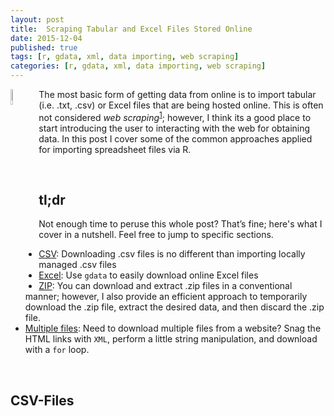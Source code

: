 ```yaml
---
layout: post
title:  Scraping Tabular and Excel Files Stored Online
date: 2015-12-04
published: true
tags: [r, gdata, xml, data importing, web scraping]
categories: [r, gdata, xml, data importing, web scraping]
---
```


<a href="http://bradleyboehmke.github.io/2015/12/scraping-tabular-data.html"><img src="http://www.rcsb.org/pdb/general_information/releases/1504_images/icons/BatchDownloadTool.png" alt="Importing Online Data" style="float:left; margin:0px 5px 5px 0px; width: 8%; height: 8%;"></a>
The most basic form of getting data from online is to import tabular (i.e. .txt, .csv) or Excel files that are being hosted online. This is often not considered *web scraping*<sup><a href="#fn1" id="ref1">1</a></sup>; however, I think its a good place to start introducing the user to interacting with the web for obtaining data. In this post I cover some of the common approaches applied for importing spreadsheet files via R.<!--more--> 

<br>

## tl;dr
Not enough time to peruse this whole post? That’s fine; here's what I cover in a nutshell. Feel free to jump to specific sections.

* [CSV](#CSV-Files): Downloading .csv files is no different than importing locally managed .csv files
* [Excel](#Excel-Files): Use `gdata` to easily download online Excel files
* [ZIP](#ZIP-Files): You can download and extract .zip files in a conventional manner; however, I also provide an efficient approach to temporarily download the .zip file, extract the desired data, and then discard the .zip file.
* [Multiple files](#Multiple-Files): Need to download multiple files from a website? Snag the HTML links with `XML`, perform a little string manipulation, and download with a `for` loop.

<br>

## CSV-Files




